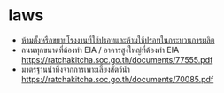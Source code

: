 # laws
- [ห้ามตั้งหรือขยายโรงงานที่ใช้ปรอทและห้ามใช้ปรอทในกระบวนการผลิต](https://ratchakitcha.soc.go.th/documents/82513.pdf)
- ถนนทุกขนาดที่ต้องทำ EIA / อาคารสูงใหญ่ที่ต้องทำ EIA https://ratchakitcha.soc.go.th/documents/77555.pdf
- มาตรฐานน้ำทิ้งจากการเพาะเลี้ยงสัตว์น้ำ https://ratchakitcha.soc.go.th/documents/70085.pdf

